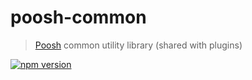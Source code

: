 # poosh-common

> [Poosh](https://github.com/yvele/poosh) common utility library (shared with plugins)

[![npm version](https://badge.fury.io/js/poosh-cli.svg)](https://badge.fury.io/js/posh-common)
